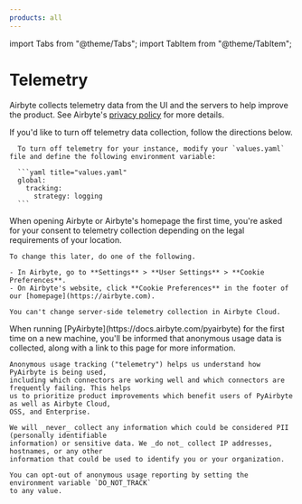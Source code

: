 ```yaml
---
products: all
---
```


import Tabs from "@theme/Tabs";
import TabItem from "@theme/TabItem";

# Telemetry

Airbyte collects telemetry data from the UI and the servers to help improve the product. See Airbyte's [privacy policy](https://airbyte.com/privacy-policy) for more details.

If you'd like to turn off telemetry data collection, follow the directions below.

<Tabs groupId="cloud-hosted">
  <TabItem value="self-managed" label="Self-Managed">

      To turn off telemetry for your instance, modify your `values.yaml` file and define the following environment variable:

      ```yaml title="values.yaml"
      global:
        tracking:
          strategy: logging
      ```

  </TabItem>
  <TabItem value="cloud" label="Cloud">
    When opening Airbyte or Airbyte's homepage the first time, you're asked for your consent to telemetry collection depending on the legal requirements of your location.

    To change this later, do one of the following.
    
    - In Airbyte, go to **Settings** > **User Settings** > **Cookie Preferences**.
    - On Airbyte's website, click **Cookie Preferences** in the footer of our [homepage](https://airbyte.com).

    You can't change server-side telemetry collection in Airbyte Cloud.

  </TabItem>
  <TabItem value="pyairbyte" label="PyAirbyte">
    When running [PyAirbyte](https://docs.airbyte.com/pyairbyte) for the first time on a new machine, you'll be informed that anonymous
    usage data is collected, along with a link to this page for more information.

    Anonymous usage tracking ("telemetry") helps us understand how PyAirbyte is being used,
    including which connectors are working well and which connectors are frequently failing. This helps
    us to prioritize product improvements which benefit users of PyAirbyte as well as Airbyte Cloud,
    OSS, and Enterprise.

    We will _never_ collect any information which could be considered PII (personally identifiable
    information) or sensitive data. We _do not_ collect IP addresses, hostnames, or any other
    information that could be used to identify you or your organization.

    You can opt-out of anonymous usage reporting by setting the environment variable `DO_NOT_TRACK`
    to any value.

  </TabItem>
</Tabs>
